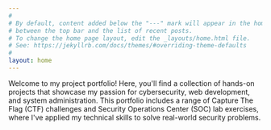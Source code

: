 ```yaml
---
#
# By default, content added below the "---" mark will appear in the home page
# between the top bar and the list of recent posts.
# To change the home page layout, edit the _layouts/home.html file.
# See: https://jekyllrb.com/docs/themes/#overriding-theme-defaults
#
layout: home
---
```


Welcome to my project portfolio! Here, you'll find a collection of hands-on projects that showcase my passion for cybersecurity, web development, and system administration. This portfolio includes a range of Capture The Flag (CTF) challenges and Security Operations Center (SOC) lab exercises, where I've applied my technical skills to solve real-world security problems.
